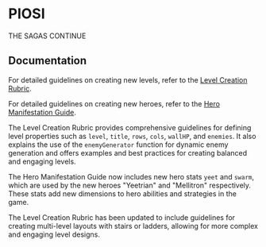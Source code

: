 # PIOSI
THE SAGAS CONTINUE

## Documentation

For detailed guidelines on creating new levels, refer to the [Level Creation Rubric](docs/level-creation.md).

For detailed guidelines on creating new heroes, refer to the [Hero Manifestation Guide](docs/hero-manifestation-guide.md).

The Level Creation Rubric provides comprehensive guidelines for defining level properties such as `level`, `title`, `rows`, `cols`, `wallHP`, and `enemies`. It also explains the use of the `enemyGenerator` function for dynamic enemy generation and offers examples and best practices for creating balanced and engaging levels.

The Hero Manifestation Guide now includes new hero stats `yeet` and `swarm`, which are used by the new heroes "Yeetrian" and "Mellitron" respectively. These stats add new dimensions to hero abilities and strategies in the game.

The Level Creation Rubric has been updated to include guidelines for creating multi-level layouts with stairs or ladders, allowing for more complex and engaging level designs.
